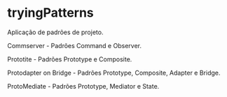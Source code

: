 # tryingPatterns
Aplicação de padrões de projeto.

Commserver - Padrões Command e Observer.

Prototite - Padrões Prototype e Composite.

Protodapter on Bridge - Padrões Prototype, Composite, Adapter e Bridge.

ProtoMediate - Padrões Prototype, Mediator e State.
